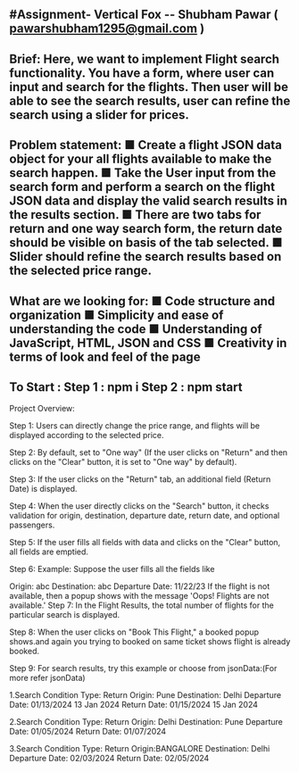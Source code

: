 #Assignment- Vertical Fox -- Shubham Pawar ( pawarshubham1295@gmail.com )
----------------------------------------------------------------------------------------------------
Brief: 
Here, we want to implement Flight search functionality. You have a form, where user can input 
and search for the flights. Then user will be able to see the search results, user can refine the 
search using a slider for prices. 
----------------------------------------------------------------------------------------------------
Problem statement: 
■ Create a flight JSON data object for your all flights available to make the search happen. 
■ Take the User input from the search form and perform a search on the flight JSON data 
and display the valid search results in the results section. 
■ There are two tabs for return and one way search form, the return date should be visible 
on basis of the tab selected. 
■ Slider should refine the search results based on the selected price range. 
----------------------------------------------------------------------------------------------------
What are we looking for: 
■ Code structure and organization
■ Simplicity and ease of understanding the code
■ Understanding of JavaScript, HTML, JSON and CSS
■ Creativity in terms of look and feel of the page
----------------------------------------------------------------------------------------------------
To Start :
Step 1 : npm i
Step 2 : npm start
----------------------------------------------------------------------------------------------------
Project Overview:

Step 1: Users can directly change the price range, and flights will be displayed according to the selected price.

Step 2: By default, set to "One way" (If the user clicks on "Return" and then clicks on the "Clear" button, it is set to "One way" by default).

Step 3: If the user clicks on the "Return" tab, an additional field (Return Date) is displayed.

Step 4: When the user directly clicks on the "Search" button, it checks validation for origin, destination, departure date, return date, and optional passengers.

Step 5: If the user fills all fields with data and clicks on the "Clear" button, all fields are emptied.

Step 6: Example: Suppose the user fills all the fields like

Origin: abc
Destination: abc
Departure Date: 11/22/23
If the flight is not available, then a popup shows with the message 'Oops! Flights are not available.'
Step 7: In the Flight Results, the total number of flights for the particular search is displayed.

Step 8: When the user clicks on "Book This Flight," a booked popup shows.and again you trying to booked on same ticket shows flight is already booked.

Step 9: For search results, try this example or choose from jsonData:(For more refer jsonData)

1.Search Condition
Type: Return
Origin: Pune
Destination: Delhi
Departure Date: 01/13/2024 13 Jan 2024
Return Date: 01/15/2024  15 Jan 2024

2.Search Condition
Type: Return
Origin: Delhi
Destination: Pune
Departure Date: 01/05/2024
Return Date: 01/07/2024

3.Search Condition
Type: Return
Origin:BANGALORE 
Destination: Delhi
Departure Date: 02/03/2024
Return Date: 02/05/2024











